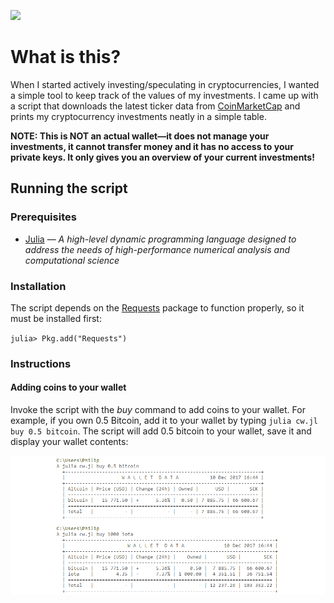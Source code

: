 ![](https://img.shields.io/github/license/philiparvidsson/Crypto-Wallet.svg)

# What is this?

When I started actively investing/speculating in cryptocurrencies, I wanted a simple tool to keep track of the values of my investments. I came up with a script that downloads the latest ticker data from [CoinMarketCap](https://coinmarketcap.com/) and prints my cryptocurrency investments neatly in a simple table.

**NOTE: This is NOT an actual wallet—it does not manage your investments, it cannot transfer money and it has no access to your private keys. It only gives you an overview of your current investments!**

## Running the script

### Prerequisites
* [Julia](https://julialang.org/) — *A high-level dynamic programming language designed to address the needs of high-performance numerical analysis and computational science*

### Installation

The script depends on the [Requests](https://github.com/JuliaWeb/Requests.jl) package to function properly, so it must be installed first:

`julia> Pkg.add("Requests")`

### Instructions

#### Adding coins to your wallet

Invoke the script with the *buy* command to add coins to your wallet. For example, if you own 0.5 Bitcoin, add it to your wallet by typing `julia cw.jl buy 0.5 bitcoin`. The script will add 0.5 bitcoin to your wallet, save it and display your wallet contents:

![](img/cw-buy.png)

